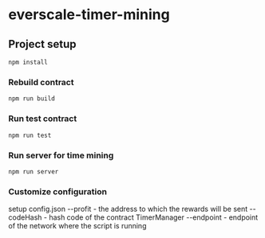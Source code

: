 # everscale-timer-mining

## Project setup
```
npm install
```

### Rebuild contract
```
npm run build
```

### Run test contract
```
npm run test
```

### Run server for time mining
```
npm run server
```

### Customize configuration

setup config.json
--profit - the address to which the rewards will be sent
--codeHash - hash code of the contract TimerManager
--endpoint - endpoint of the network where the script is running